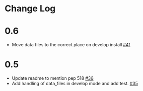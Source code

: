 # Change Log

# 0.6
- Move data files to the correct place on develop install [#41](https://github.com/jupyter/jupyter-packaging/pull/41)

# 0.5
- Update readme to mention pep 518 [#36](https://github.com/jupyter/jupyter-packaging/pull/36)
- Add handling of data_files in develop mode and add test.  [#35](https://github.com/jupyter/jupyter-packaging/pull/35)
